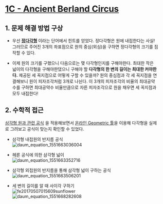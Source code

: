 
# [1C - Ancient Berland Circus](http://codeforces.com/problemset/problem/1/C)


## 1. 문제 해결 방법 구상

* 우선 **[정다각형](https://ko.wikipedia.org/wiki/정다각형)** 이라는 단어에서 힌트를 얻었다. 정다각형은 원에 내접한다는 사실! 
그러므로 주어진 3개의 좌표점으로 원의 중심(외심)을 구하면 정다각형의 크기를 짐작할 수 있다.


* 이제 원의 크기를 구했으니 다음으로는 몇 다각형인지를 구해야한다. 최대한 작은 넓이의 다각형을 구해야한댔으니 구해야 할 **다각형의 한 변의 길이는 최대한 커야한다.** 제공된 세 꼭지점으로 어떻게 구할 수 있을까? 
원의 중심점과 각 세 꼭지점을 연결해보니 원이 피자조각처럼 3개로 나뉜다. 이 3개의 피자조각의 비율의 최대공약수를 구하면 최대공약수 비율만큼으로 자른 피자조각으로 원을 채우면 세 꼭지점과 모두 내접한다!


## 2. 수학적 접근

[삼각형 원과 관련 공식](https://doza.pro/art/math/geometry/ko/area-triangle) 을 적용해보면서 [온라인 Geometric 툴](https://www.math10.com/en/geometry/geogebra/geogebra.html)을 이용해 다각형을 실제로 그려보고 공식이 맞는지 확인할 수 있었다.


* 삼각형 내접원의 반지름 공식  
![daum_equation_1551663036004](https://user-images.githubusercontent.com/24663059/53705583-ee79ee80-3e68-11e9-8f41-52fa9983b016.png)


* 헤론 공식에 의한 삼각형 넓이  
![daum_equation_1551663352716](https://user-images.githubusercontent.com/24663059/53705644-54667600-3e69-11e9-966e-8af242d7af8f.png)


* 삼각형 외접원의 반지름을 통해 삼각형 넓이 구하는 공식  
![daum_equation_1551663506201](https://user-images.githubusercontent.com/24663059/53705701-b32bef80-3e69-11e9-83d4-274ad109abc5.png)


* 세 변의 길이를 알 때 사이각 구하기  
![fe20170507015609sunflower](https://user-images.githubusercontent.com/24663059/53707943-79acb180-3e74-11e9-9029-66b4d3310800.png)  
![daum_equation_1551668282608](https://user-images.githubusercontent.com/24663059/53708023-cc866900-3e74-11e9-8143-08eca9fdde6b.png)  
